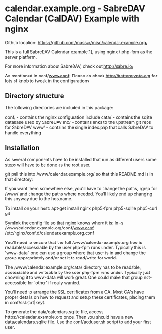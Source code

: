 calendar.example.org - SabreDAV Calendar (CalDAV) Example with nginx
====================================================================

Github location: https://github.com/massar/misc/calendar.example.org/

This is a full SabreDAV Calendar example[1], using nginx / php-fpm as the server platform.

For more information about SabreDAV, check out http://sabre.io/

As mentioned in conf/www.conf:
 Please do check http://bettercrypto.org for lots of knob to tweak in the configurations

Directory structure
-------------------
The following directories are included in this package:

conf/ - contains the nginx configuration include
data/ - contains the sqlite database used by SabreDAV
inc/  - contains links to the upstream git reps for SabreDAV
www/  - contains the single index.php that calls SabreDAV to handle everything

Installation
------------

As several components have to be installed that run as different users some steps will have to be done as the root user.

git pull this into /www/calendar.example.org/ so that this README.md is in that directory:

If you want them somewhere else, you'll have to change the paths, rgrep for /www/ and
change the paths where needed. You'll likely end up changing this anyway due to the hostname.

To install on your host:
apt-get install nginx php5-fpm php5-sqlite php5-curl git

Symlink the config file so that nginx knows where it is:
ln -s /www/calendar.example.org/conf/www.conf /etc/nginx/conf.d/calendar.example.org.conf

You'll need to ensure that the full /www/calendar.example.org tree is readable/accessiable
by the user php-fpm runs under. Typically this is 'www-data', one can use a group where that
user is in and change the group appropriately and/or set it to read/write for world.

The /www/calendar.example.org/data/ directory has to be readable, accessiable and writeable
by the user php-fpm runs under. Typically just chowning it to www-data will work great.
One could make that group not-accessible for 'other' if really wanted.

You'll need to arrange the SSL certificates from a CA. Most CA's have proper details
on how to request and setup these certificates, placing them in conf/ssl.{crt|key}.

To generate the data/calendars.sqlite file, access https://calendar.example.org once.
Then you should have a new data/calendars.sqlite file. Use the conf/adduser.sh script
to add your first user.

